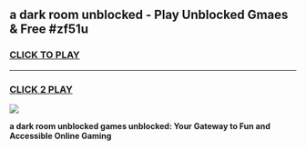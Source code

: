 
## a dark room unblocked - Play Unblocked Gmaes & Free #zf51u
<h3>
<a href="https://news.freeplayer.one?title=a_dark_room_unblocked&ref=24F">CLICK TO PLAY</a></h3>
<hr>

<h3>
<a href="https://news.freeplayer.one?title=a_dark_room_unblocked&ref=24F">CLICK 2 PLAY</a>
  
</h3>

<a href="https://news.freeplayer.one?title=a_dark_room_unblocked&ref=24F/"><img src="https://clearcache.store/games.png"></a>


**a dark room unblocked games unblocked: Your Gateway to Fun and Accessible Online Gaming**
